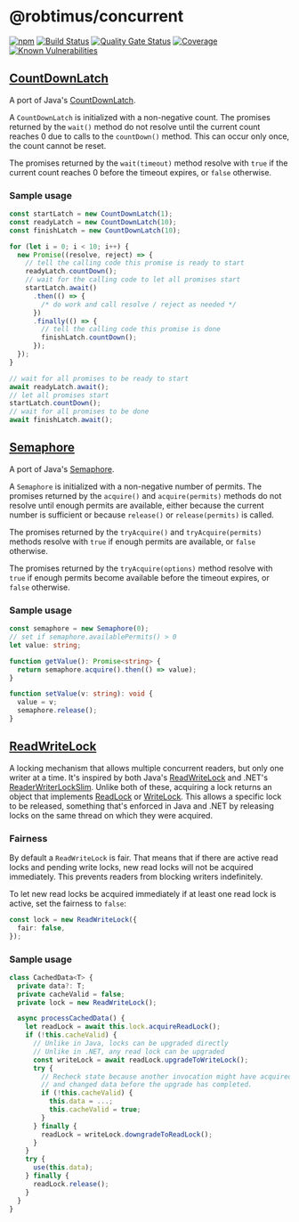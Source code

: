 # @robtimus/concurrent
[![npm](https://img.shields.io/npm/v/@robtimus/connect-client-sdk)](https://www.npmjs.com/package/@robtimus/concurrent)
[![Build Status](https://github.com/robtimus/concurrent-ts/actions/workflows/build.yml/badge.svg)](https://github.com/robtimus/concurrent-ts/actions/workflows/build.yml)
[![Quality Gate Status](https://sonarcloud.io/api/project_badges/measure?project=robtimus%3Aconcurrent&metric=alert_status)](https://sonarcloud.io/summary/overall?id=robtimus%3Aconcurrent)
[![Coverage](https://sonarcloud.io/api/project_badges/measure?project=robtimus%3Aconcurrent&metric=coverage)](https://sonarcloud.io/summary/overall?id=robtimus%3Aconcurrent)
[![Known Vulnerabilities](https://snyk.io/test/github/robtimus/concurrent-ts/badge.svg)](https://snyk.io/test/github/robtimus/concurrent-ts)

## [CountDownLatch](https://robtimus.github.io/concurrent/docs/classes/CountDownLatch.CountDownLatch.html)

A port of Java's [CountDownLatch](https://docs.oracle.com/en/java/javase/21/docs/api/java.base/java/util/concurrent/CountDownLatch.html).

A `CountDownLatch` is initialized with a non-negative count. The promises returned by the `wait()` method do not resolve until the current count reaches 0 due to calls to the `countDown()` method. This can occur only once, the count cannot be reset.

The promises returned by the `wait(timeout)` method resolve with `true` if the current count reaches 0 before the timeout expires, or `false` otherwise.

### Sample usage

```typescript
const startLatch = new CountDownLatch(1);
const readyLatch = new CountDownLatch(10);
const finishLatch = new CountDownLatch(10);

for (let i = 0; i < 10; i++) {
  new Promise((resolve, reject) => {
    // tell the calling code this promise is ready to start
    readyLatch.countDown();
    // wait for the calling code to let all promises start
    startLatch.await()
      .then(() => {
        /* do work and call resolve / reject as needed */
      })
      .finally(() => {
        // tell the calling code this promise is done
        finishLatch.countDown();
      });
  });
}

// wait for all promises to be ready to start
await readyLatch.await();
// let all promises start
startLatch.countDown();
// wait for all promises to be done
await finishLatch.await();
```

## [Semaphore](https://robtimus.github.io/concurrent/docs/classes/Semaphore.Semaphore.html)

A port of Java's [Semaphore](https://docs.oracle.com/en/java/javase/21/docs/api/java.base/java/util/concurrent/Semaphore.html).

A `Semaphore` is initialized with a non-negative number of permits. The promises returned by the `acquire()` and `acquire(permits)` methods do not resolve until enough permits are available, either because the current number is sufficient or because `release()` or `release(permits)` is called.

The promises returned by the `tryAcquire()` and `tryAcquire(permits)` methods resolve with `true` if enough permits are available, or `false` otherwise.

The promises returned by the `tryAcquire(options)` method resolve with `true` if enough permits become available before the timeout expires, or `false` otherwise.

### Sample usage

```typescript
const semaphore = new Semaphore(0);
// set if semaphore.availablePermits() > 0
let value: string;

function getValue(): Promise<string> {
  return semaphore.acquire().then(() => value);
}

function setValue(v: string): void {
  value = v;
  semaphore.release();
}
```

## [ReadWriteLock](https://robtimus.github.io/concurrent/docs/classes/ReadWriteLock.ReadWriteLock.html)

A locking mechanism that allows multiple concurrent readers, but only one writer at a time.
It's inspired by both Java's [ReadWriteLock](https://docs.oracle.com/en/java/javase/21/docs/api/java.base/java/util/concurrent/locks/ReadWriteLock.html) and .NET's [ReaderWriterLockSlim](https://learn.microsoft.com/en-us/dotnet/api/system.threading.readerwriterlockslim).
Unlike both of these, acquiring a lock returns an object that implements [ReadLock](https://robtimus.github.io/concurrent/docs/interfaces/ReadWriteLock.ReadLock.html) or [WriteLock](https://robtimus.github.io/concurrent/docs/interfaces/ReadWriteLock.WriteLock.html). This allows a specific lock to be released, something that's enforced in Java and .NET by releasing locks on the same thread on which they were acquired.

### Fairness

By default a `ReadWriteLock` is fair. That means that if there are active read locks and pending write locks, new read locks will not be acquired immediately. This prevents readers from blocking writers indefinitely.

To let new read locks be acquired immediately if at least one read lock is active, set the fairness to `false`:

```typescript
const lock = new ReadWriteLock({
  fair: false,
});
```

### Sample usage

```typescript
class CachedData<T> {
  private data?: T;
  private cacheValid = false;
  private lock = new ReadWriteLock();

  async processCachedData() {
    let readLock = await this.lock.acquireReadLock();
    if (!this.cacheValid) {
      // Unlike in Java, locks can be upgraded directly
      // Unlike in .NET, any read lock can be upgraded
      const writeLock = await readLock.upgradeToWriteLock();
      try {
        // Recheck state because another invocation might have acquired the write lock
        // and changed data before the upgrade has completed.
        if (!this.cacheValid) {
          this.data = ...;
          this.cacheValid = true;
        }
      } finally {
        readLock = writeLock.downgradeToReadLock();
      }
    }
    try {
      use(this.data);
    } finally {
      readLock.release();
    }
  }
}
```
